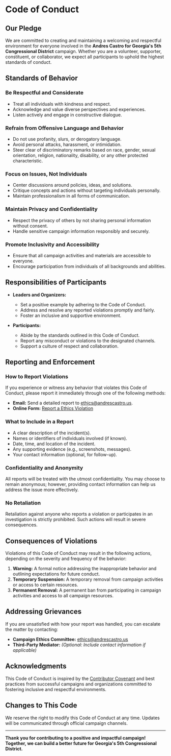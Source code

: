 # Code of Conduct

## Our Pledge

We are committed to creating and maintaining a welcoming and respectful environment for everyone involved in the **Andres Castro for Georgia's 5th Congressional District** campaign. Whether you are a volunteer, supporter, constituent, or collaborator, we expect all participants to uphold the highest standards of conduct.

## Standards of Behavior

### **Be Respectful and Considerate**

- Treat all individuals with kindness and respect.
- Acknowledge and value diverse perspectives and experiences.
- Listen actively and engage in constructive dialogue.

### **Refrain from Offensive Language and Behavior**

- Do not use profanity, slurs, or derogatory language.
- Avoid personal attacks, harassment, or intimidation.
- Steer clear of discriminatory remarks based on race, gender, sexual orientation, religion, nationality, disability, or any other protected characteristic.

### **Focus on Issues, Not Individuals**

- Center discussions around policies, ideas, and solutions.
- Critique concepts and actions without targeting individuals personally.
- Maintain professionalism in all forms of communication.

### **Maintain Privacy and Confidentiality**

- Respect the privacy of others by not sharing personal information without consent.
- Handle sensitive campaign information responsibly and securely.

### **Promote Inclusivity and Accessibility**

- Ensure that all campaign activities and materials are accessible to everyone.
- Encourage participation from individuals of all backgrounds and abilities.

## Responsibilities of Participants

- **Leaders and Organizers:**
  - Set a positive example by adhering to the Code of Conduct.
  - Address and resolve any reported violations promptly and fairly.
  - Foster an inclusive and supportive environment.

- **Participants:**
  - Abide by the standards outlined in this Code of Conduct.
  - Report any misconduct or violations to the designated channels.
  - Support a culture of respect and collaboration.

## Reporting and Enforcement

### **How to Report Violations**

If you experience or witness any behavior that violates this Code of Conduct, please report it immediately through one of the following methods:

- **Email:** Send a detailed report to [ethics@andrescastro.us](mailto:ethics@andrescastro.us).
- **Online Form:** [Report a Ethics Violation](https://www.andrescastro.us/ethics-complaint)

### **What to Include in a Report**

- A clear description of the incident(s).
- Names or identifiers of individuals involved (if known).
- Date, time, and location of the incident.
- Any supporting evidence (e.g., screenshots, messages).
- Your contact information (optional, for follow-up).

### **Confidentiality and Anonymity**

All reports will be treated with the utmost confidentiality. You may choose to remain anonymous; however, providing contact information can help us address the issue more effectively.

### **No Retaliation**

Retaliation against anyone who reports a violation or participates in an investigation is strictly prohibited. Such actions will result in severe consequences.

## Consequences of Violations

Violations of this Code of Conduct may result in the following actions, depending on the severity and frequency of the behavior:

1. **Warning:** A formal notice addressing the inappropriate behavior and outlining expectations for future conduct.
2. **Temporary Suspension:** A temporary removal from campaign activities or access to certain resources.
3. **Permanent Removal:** A permanent ban from participating in campaign activities and access to all campaign resources.

## Addressing Grievances

If you are unsatisfied with how your report was handled, you can escalate the matter by contacting:

- **Campaign Ethics Committee:** [ethics@andrescastro.us](mailto:ethics@andrescastro.us)
- **Third-Party Mediator:** *(Optional: Include contact information if applicable)*

## Acknowledgments

This Code of Conduct is inspired by the [Contributor Covenant](https://www.contributor-covenant.org/) and best practices from successful campaigns and organizations committed to fostering inclusive and respectful environments.

## Changes to This Code

We reserve the right to modify this Code of Conduct at any time. Updates will be communicated through official campaign channels.

---

**Thank you for contributing to a positive and impactful campaign! Together, we can build a better future for Georgia's 5th Congressional District.**